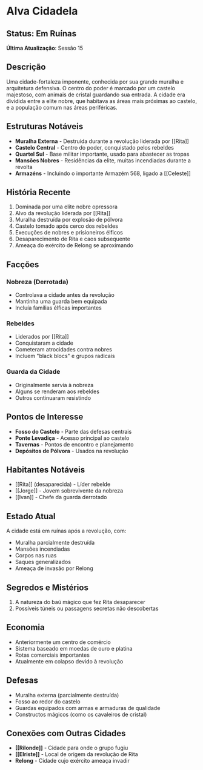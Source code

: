 # Alva Cidadela

## Status: Em Ruínas
**Última Atualização**: Sessão 15

## Descrição
Uma cidade-fortaleza imponente, conhecida por sua grande muralha e arquitetura defensiva. O centro do poder é marcado por um castelo majestoso, com animais de cristal guardando sua entrada. A cidade era dividida entre a elite nobre, que habitava as áreas mais próximas ao castelo, e a população comum nas áreas periféricas.

## Estruturas Notáveis
- **Muralha Externa** - Destruída durante a revolução liderada por [[Rita]]
- **Castelo Central** - Centro do poder, conquistado pelos rebeldes
- **Quartel Sul** - Base militar importante, usado para abastecer as tropas
- **Mansões Nobres** - Residências da elite, muitas incendiadas durante a revolta
- **Armazéns** - Incluindo o importante Armazém 568, ligado a [[Celeste]]

## História Recente
1. Dominada por uma elite nobre opressora
2. Alvo da revolução liderada por [[Rita]]
3. Muralha destruída por explosão de pólvora
4. Castelo tomado após cerco dos rebeldes
5. Execuções de nobres e prisioneiros élficos
6. Desaparecimento de Rita e caos subsequente
7. Ameaça do exército de Relong se aproximando

## Facções
### Nobreza (Derrotada)
- Controlava a cidade antes da revolução
- Mantinha uma guarda bem equipada
- Incluía famílias élficas importantes

### Rebeldes
- Liderados por [[Rita]]
- Conquistaram a cidade
- Cometeram atrocidades contra nobres
- Incluem "black blocs" e grupos radicais

### Guarda da Cidade
- Originalmente servia à nobreza
- Alguns se renderam aos rebeldes
- Outros continuaram resistindo

## Pontos de Interesse
- **Fosso do Castelo** - Parte das defesas centrais
- **Ponte Levadiça** - Acesso principal ao castelo
- **Tavernas** - Pontos de encontro e planejamento
- **Depósitos de Pólvora** - Usados na revolução

## Habitantes Notáveis
- [[Rita]] (desaparecida) - Líder rebelde
- [[Jorge]] - Jovem sobrevivente da nobreza
- [[Ivan]] - Chefe da guarda derrotado

## Estado Atual
A cidade está em ruínas após a revolução, com:
- Muralha parcialmente destruída
- Mansões incendiadas
- Corpos nas ruas
- Saques generalizados
- Ameaça de invasão por Relong

## Segredos e Mistérios
1. A natureza do baú mágico que fez Rita desaparecer
2. Possíveis túneis ou passagens secretas não descobertas

## Economia
- Anteriormente um centro de comércio
- Sistema baseado em moedas de ouro e platina
- Rotas comerciais importantes
- Atualmente em colapso devido à revolução

## Defesas
- Muralha externa (parcialmente destruída)
- Fosso ao redor do castelo
- Guardas equipados com armas e armaduras de qualidade
- Constructos mágicos (como os cavaleiros de cristal)

## Conexões com Outras Cidades
- **[[Rilonde]]** - Cidade para onde o grupo fugiu
- **[[Elriste]]** - Local de origem da revolução de Rita
- **Relong** - Cidade cujo exército ameaça invadir 